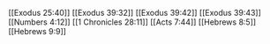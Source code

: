 [[Exodus 25:40]]
[[Exodus 39:32]]
[[Exodus 39:42]]
[[Exodus 39:43]]
[[Numbers 4:12]]
[[1 Chronicles 28:11]]
[[Acts 7:44]]
[[Hebrews 8:5]]
[[Hebrews 9:9]]
